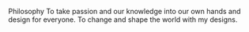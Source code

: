Philosophy 
To take passion and our knowledge into our own hands and design for everyone. To change and shape the world with my designs. 

